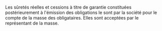 Les sûretés réelles et cessions à titre de garantie constituées postérieurement à l'émission des obligations le sont par la société pour le compte de la masse des obligataires. Elles sont acceptées par le représentant de la masse.
